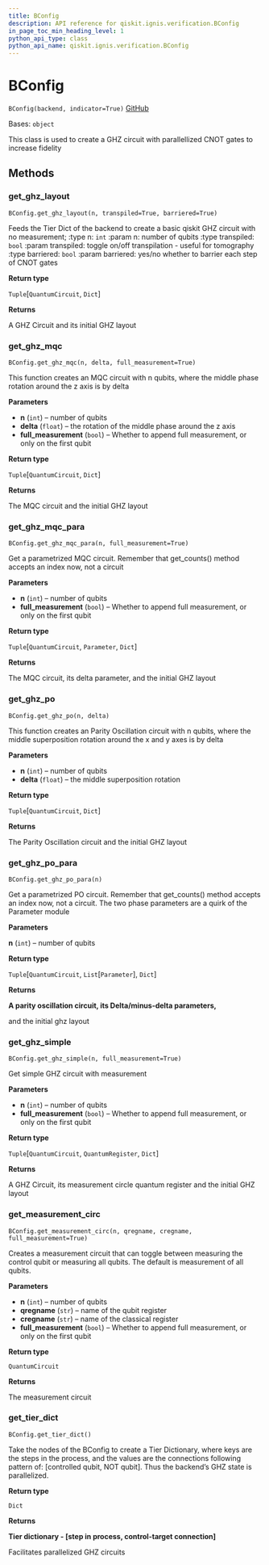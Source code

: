 ```yaml
---
title: BConfig
description: API reference for qiskit.ignis.verification.BConfig
in_page_toc_min_heading_level: 1
python_api_type: class
python_api_name: qiskit.ignis.verification.BConfig
---
```


# BConfig

<span id="qiskit.ignis.verification.BConfig" />

`BConfig(backend, indicator=True)` [GitHub](https://github.com/qiskit-community/qiskit-ignis/tree/stable/0.6/qiskit/ignis/verification/entanglement/parallelize.py "view source code")

Bases: `object`

This class is used to create a GHZ circuit with parallellized CNOT gates to increase fidelity

## Methods

### get\_ghz\_layout

<span id="qiskit.ignis.verification.BConfig.get_ghz_layout" />

`BConfig.get_ghz_layout(n, transpiled=True, barriered=True)`

Feeds the Tier Dict of the backend to create a basic qiskit GHZ circuit with no measurement; :type n: `int` :param n: number of qubits :type transpiled: `bool` :param transpiled: toggle on/off transpilation - useful for tomography :type barriered: `bool` :param barriered: yes/no whether to barrier each step of CNOT gates

**Return type**

`Tuple`\[`QuantumCircuit`, `Dict`]

**Returns**

A GHZ Circuit and its initial GHZ layout

### get\_ghz\_mqc

<span id="qiskit.ignis.verification.BConfig.get_ghz_mqc" />

`BConfig.get_ghz_mqc(n, delta, full_measurement=True)`

This function creates an MQC circuit with n qubits, where the middle phase rotation around the z axis is by delta

**Parameters**

*   **n** (`int`) – number of qubits
*   **delta** (`float`) – the rotation of the middle phase around the z axis
*   **full\_measurement** (`bool`) – Whether to append full measurement, or only on the first qubit

**Return type**

`Tuple`\[`QuantumCircuit`, `Dict`]

**Returns**

The MQC circuit and the initial GHZ layout

### get\_ghz\_mqc\_para

<span id="qiskit.ignis.verification.BConfig.get_ghz_mqc_para" />

`BConfig.get_ghz_mqc_para(n, full_measurement=True)`

Get a parametrized MQC circuit. Remember that get\_counts() method accepts an index now, not a circuit

**Parameters**

*   **n** (`int`) – number of qubits
*   **full\_measurement** (`bool`) – Whether to append full measurement, or only on the first qubit

**Return type**

`Tuple`\[`QuantumCircuit`, `Parameter`, `Dict`]

**Returns**

The MQC circuit, its delta parameter, and the initial GHZ layout

### get\_ghz\_po

<span id="qiskit.ignis.verification.BConfig.get_ghz_po" />

`BConfig.get_ghz_po(n, delta)`

This function creates an Parity Oscillation circuit with n qubits, where the middle superposition rotation around the x and y axes is by delta

**Parameters**

*   **n** (`int`) – number of qubits
*   **delta** (`float`) – the middle superposition rotation

**Return type**

`Tuple`\[`QuantumCircuit`, `Dict`]

**Returns**

The Parity Oscillation circuit and the initial GHZ layout

### get\_ghz\_po\_para

<span id="qiskit.ignis.verification.BConfig.get_ghz_po_para" />

`BConfig.get_ghz_po_para(n)`

Get a parametrized PO circuit. Remember that get\_counts() method accepts an index now, not a circuit. The two phase parameters are a quirk of the Parameter module

**Parameters**

**n** (`int`) – number of qubits

**Return type**

`Tuple`\[`QuantumCircuit`, `List`\[`Parameter`], `Dict`]

**Returns**

**A parity oscillation circuit, its Delta/minus-delta parameters,**

and the initial ghz layout

### get\_ghz\_simple

<span id="qiskit.ignis.verification.BConfig.get_ghz_simple" />

`BConfig.get_ghz_simple(n, full_measurement=True)`

Get simple GHZ circuit with measurement

**Parameters**

*   **n** (`int`) – number of qubits
*   **full\_measurement** (`bool`) – Whether to append full measurement, or only on the first qubit

**Return type**

`Tuple`\[`QuantumCircuit`, `QuantumRegister`, `Dict`]

**Returns**

A GHZ Circuit, its measurement circle quantum register and the initial GHZ layout

### get\_measurement\_circ

<span id="qiskit.ignis.verification.BConfig.get_measurement_circ" />

`BConfig.get_measurement_circ(n, qregname, cregname, full_measurement=True)`

Creates a measurement circuit that can toggle between measuring the control qubit or measuring all qubits. The default is measurement of all qubits.

**Parameters**

*   **n** (`int`) – number of qubits
*   **qregname** (`str`) – name of the qubit register
*   **cregname** (`str`) – name of the classical register
*   **full\_measurement** (`bool`) – Whether to append full measurement, or only on the first qubit

**Return type**

`QuantumCircuit`

**Returns**

The measurement circuit

### get\_tier\_dict

<span id="qiskit.ignis.verification.BConfig.get_tier_dict" />

`BConfig.get_tier_dict()`

Take the nodes of the BConfig to create a Tier Dictionary, where keys are the steps in the process, and the values are the connections following pattern of: \[controlled qubit, NOT qubit]. Thus the backend’s GHZ state is parallelized.

**Return type**

`Dict`

**Returns**

**Tier dictionary - \[step in process, control-target connection]**

Facilitates parallelized GHZ circuits

